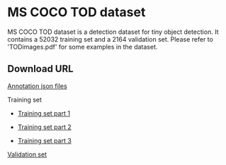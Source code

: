 # MS COCO TOD dataset
MS COCO TOD dataset is a detection dataset for tiny object detection.
It contains a 52032 training set and a 2164 validation set.
Please refer to 'TODimages.pdf' for some examples in the dataset.

## Download URL

[Annotation json files](https://pan.baidu.com/s/1vUpV2yAKrWXB7Q6ZGz6SVw?pwd=1234) 

Training set

- [Training set part 1](https://pan.baidu.com/s/1ez3axhVGMb56bpnhecJLoA?pwd=1234)

- [Training set part 2](https://pan.baidu.com/s/1oPPdNMj8x52N8mxIE9DcCg?pwd=1234)

- [Training set part 3](https://pan.baidu.com/s/1HxN4PSpaNHaV52Pu5NQjrg?pwd=1234)

[Validation set](https://pan.baidu.com/s/1ERqxRBGI91PsPF__hKw2Sg?pwd=1234)
